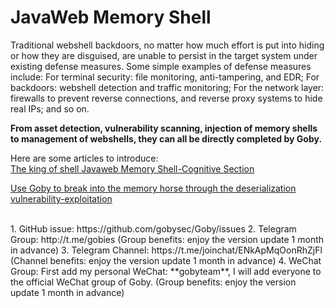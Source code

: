 # JavaWeb Memory Shell

Traditional webshell backdoors, no matter how much effort is put into hiding or how they are disguised, are unable to persist in the target system under existing defense measures. Some simple examples of defense measures include: 
For terminal security: file monitoring, anti-tampering, and EDR; 
For backdoors: webshell detection and traffic monitoring; For the network layer: firewalls to prevent reverse connections, and reverse proxy systems to hide real IPs; 
and so on. 

**From asset detection, vulnerability scanning, injection of memory shells to management of webshells, they can all be directly completed by Goby.**

Here are some articles to introduce:
<br/>
[The king of shell Javaweb Memory Shell-Cognitive Section](https://github.com/gobysec/Memory-Shell/blob/main/Memory%20shell%20%5BCognitive%20Section%5D.md)

[Use Goby to break into the memory horse through the deserialization vulnerability-exploitation](https://github.com/gobysec/Memory-Shell/blob/main/Goby%20memory%20shell%5Bexploitation%5D.md)



<br/>
1. GitHub issue: https://github.com/gobysec/Goby/issues
2. Telegram Group: http://t.me/gobies (Group benefits: enjoy the version update 1 month in advance) 
3. Telegram Channel: https://t.me/joinchat/ENkApMqOonRhZjFl (Channel benefits: enjoy the version update 1 month in advance) 
4. WeChat Group: First add my personal WeChat: **gobyteam**, I will add everyone to the official WeChat group of Goby. (Group benefits: enjoy the version update 1 month in advance) 
